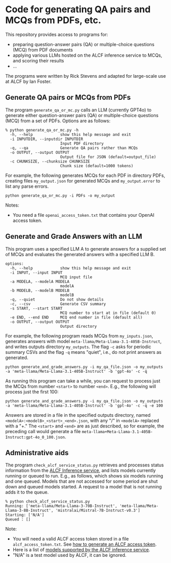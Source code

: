 # Code for generating QA pairs and MCQs from PDFs, etc.

This repository provides access to programs for:
* preparing question-answer pairs (QA) or multiple-choice questions (MCQ) from PDF documents
* applying various LLMs hosted on the ALCF inference service to MCQs, and scoring their results
* ...

The programs were written by Rick Stevens and adapted for large-scale use at ALCF by Ian Foster.

## Generate QA pairs or MCQs from PDFs

The program `generate_qa_or_mc.py` calls an LLM (currently GPT4o) to generate either question-answer pairs (QA) or multiple-choice questions (MCQ) from a set of PDFs. Options are as follows:
```
% python generate_qa_or_mc.py -h
  -h, --help            show this help message and exit
  -i INPUTDIR, --inputdir INPUTDIR
                        Input PDF directory
  -q, --qa              Generate QA pairs rather than MCQs
  -o OUTPUT, --output OUTPUT
                        Output file for JSON (default=output_file)
  -c CHUNKSIZE, --chunksize CHUNKSIZE
                        Chunk size (default=1000 tokens)
```
For example, the following generates MCQs for each PDF in directory PDFs, creating files `my_output.json` for generated MCQs and `my_output.error` to list any parse errors.
```
python generate_qa_or_mc.py -i PDFs -o my_output
```
Notes:
* You need a file `openai_access_token.txt` that contains your OpenAI access token.

## Generate and Grade Answers with an LLM

This program uses a specified LLM A to generate answers for a supplied set of MCQs and evaluates the generated answers with a specified LLM B.
```
options:
  -h, --help            show this help message and exit
  -i INPUT, --input INPUT
                        MCQ input file
  -a MODELA, --modelA MODELA
                        modelA
  -b MODELB, --modelB MODELB
                        modelB
  -q, --quiet           Do not show details
  -c, --csv             Generate CSV summary
  -s START, --start START
                        MCQ number to start at in file (default 0)
  -e END, --end END     MCQ end number in file (default all)
  -o OUTPUT, --output OUTPUT
                        Output directory
```
For example, the following program reads MCQs from `my_inputs.json`, generates answers with model `meta-llama/Meta-Llama-3.1-405B-Instruct`, and writes outputs directory `my_outputs`. The flag `-c` asks for periodic summary CSVs and the flag `-q` means "quiet", i.e., do not print answers as generated.
```
python generate_and_grade_answers.py -i my_qa_file.json -o my_outputs -a 'meta-llama/Meta-Llama-3.1-405B-Instruct' -b 'gpt-4o' -c -q
```
As running this program can take a while, you can request to process just the MCQs from number `<start>` to number `<end>`. E.g., the following will process just the first 100:
```
python generate_and_grade_answers.py -i my_qa_file.json -o my_outputs -a 'meta-llama/Meta-Llama-3.1-405B-Instruct' -b 'gpt-4o' -c -q -e 100
```
Answers are stored in a file in the specified outputs directory, named `<modelA>:<modelB>_<start>_<end>.json`, with any "/" in `<modelA>` replaced with a "+." The `<start>` and `<end>` are as just described, so for example, the preceding call would generate a file `meta-llama+Meta-Llama-3.1-405B-Instruct:gpt-4o_0_100.json`. 


## Administrative aids

The program `check_alcf_service_status.py` retrieves and processes status information from the [ALCF Inference service](https://github.com/argonne-lcf/inference-endpoints), and lists models currently running or queued to run. E.g., as follows, which shows six models running and one queued. Models that are not accessed for some period are shut down and queued models started. A request to a model that is not running adds it to the queue.

```
% python check_alcf_service_status.py
Running: ['meta-llama/Meta-Llama-3-70B-Instruct', 'meta-llama/Meta-Llama-3-8B-Instruct', 'mistralai/Mistral-7B-Instruct-v0.3']
Starting: ['N/A']
Queued : []
```

Note:
* You will need a valid ALCF access token stored in a file `alcf_access_token.txt`.  See [how to generate an ALCF access token](https://github.com/argonne-lcf/inference-endpoints?tab=readme-ov-file#authentication).
* Here is a list of [models supported by the ALCF inference service](https://github.com/argonne-lcf/inference-endpoints?tab=readme-ov-file#-available-models).
* "N/A" is a test model used by ALCF, it can be ignored.

